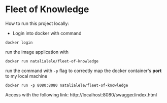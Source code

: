 # Fleet of Knowledge

How to run this project locally: 

- Login into docker with command
```shell
docker login
```

run the image application with 

```shell
docker run natalialele/fleet-of-knowledge
```

run the command with `-p` flag to correctly map the docker container's **port** to my local machine 

`docker run -p 8080:8080 natalialele/fleet-of-knowledge
`

Access with the following link:
http://localhost:8080/swagger/index.html